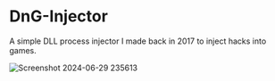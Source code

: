 # DnG-Injector

A simple DLL process injector I made back in 2017 to inject hacks into games.

![Screenshot 2024-06-29 235613](https://github.com/DGVaniX/DnG-Injector/assets/37979538/3c875e4f-cef2-4904-8840-5135a653dc8d)
